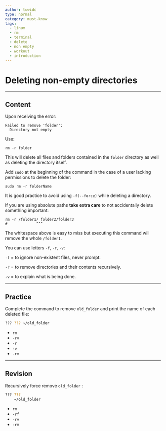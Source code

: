 ```yaml
---
author: tuwidc
type: normal
category: must-know
tags:
  - linux
  - rm
  - terminal
  - delete
  - non empty
  - workout
  - introduction
---
```


# Deleting non-empty directories


---

## Content

Upon receiving the error:

```plain-text
Failed to remove 'folder':
  Directory not empty
```

Use:

```plain-text
rm -r folder
```

This will delete all files and folders contained in the `folder` directory as well as deleting the directory itself.

Add `sudo` at the beginning of the command in the case of a user lacking permissions to delete the folder:

```plain-text
sudo rm -r folderName
```

It is good practice to avoid using `-f(--force)` while deleting a directory.

If you are using absolute paths **take extra care** to not accidentally delete something important:

```plain-text
rm -r /folder1/ folder2/folder3
#             ^^^
```

The whitespace above is easy to miss but executing this command will remove the whole `/folder1`.

You can use letters `-f`, `-r`, `-v`:

`-f` = to ignore non-existent files, never prompt.

`-r` = to remove directories and their contents recursively.

`-v` = to explain what is being done.


---

## Practice

Complete the command to remove `old_folder` and print the name of each deleted file:

```bash
??? ??? ~/old_folder
```

- `rm`
- `-rv`
- `-r`
- `-v`
- `-rm`


---

## Revision

Recursively force remove `old_folder` :

```bash
??? ???
    ~/old_folder
```

- `rm`
- `-rf`
- `-rv`
- `-rm`
 
